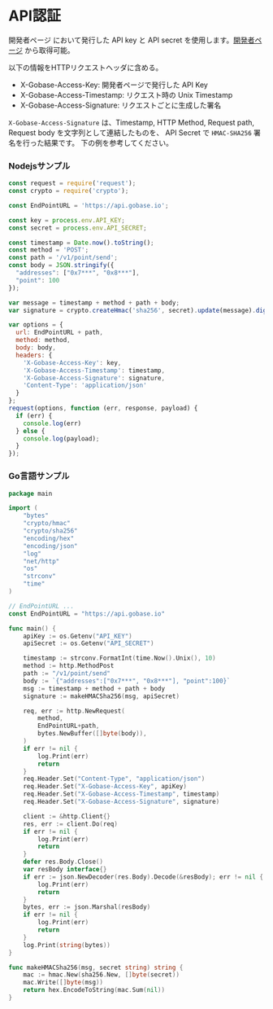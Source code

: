# API認証

開発者ページ において発行した API key と API secret を使用します。[開発者ページ](https://developer.gobase.io) から取得可能。

以下の情報をHTTPリクエストヘッダに含める。

* X-Gobase-Access-Key: 開発者ページで発行した API Key
* X-Gobase-Access-Timestamp: リクエスト時の Unix Timestamp
* X-Gobase-Access-Signature: リクエストごとに生成した署名

`X-Gobase-Access-Signature` は、Timestamp, HTTP Method, Request path, Request body を文字列として連結したものを、 API Secret で `HMAC-SHA256` 署名を行った結果です。
下の例を参考してください。

### Nodejsサンプル
```js
const request = require('request');
const crypto = require('crypto');

const EndPointURL = 'https://api.gobase.io';

const key = process.env.API_KEY;
const secret = process.env.API_SECRET;

const timestamp = Date.now().toString();
const method = 'POST';
const path = '/v1/point/send';
const body = JSON.stringify({
  "addresses": ["0x7***", "0x8***"],
  "point": 100
});

var message = timestamp + method + path + body;
var signature = crypto.createHmac('sha256', secret).update(message).digest('hex');

var options = {
  url: EndPointURL + path,
  method: method,
  body: body,
  headers: {
    'X-Gobase-Access-Key': key,
    'X-Gobase-Access-Timestamp': timestamp,
    'X-Gobase-Access-Signature': signature,
    'Content-Type': 'application/json'
  }
};
request(options, function (err, response, payload) {
  if (err) {
    console.log(err)
  } else {
    console.log(payload);
  }
});
```

### Go言語サンプル
```go
package main

import (
	"bytes"
	"crypto/hmac"
	"crypto/sha256"
	"encoding/hex"
	"encoding/json"
	"log"
	"net/http"
	"os"
	"strconv"
	"time"
)

// EndPointURL ...
const EndPointURL = "https://api.gobase.io"

func main() {
	apiKey := os.Getenv("API_KEY")
	apiSecret := os.Getenv("API_SECRET")

	timestamp := strconv.FormatInt(time.Now().Unix(), 10)
	method := http.MethodPost
	path := "/v1/point/send"
	body := `{"addresses":["0x7***", "0x8***"], "point":100}`
	msg := timestamp + method + path + body
	signature := makeHMACSha256(msg, apiSecret)

	req, err := http.NewRequest(
		method,
		EndPointURL+path,
		bytes.NewBuffer([]byte(body)),
	)
	if err != nil {
		log.Print(err)
		return
	}
	req.Header.Set("Content-Type", "application/json")
	req.Header.Set("X-Gobase-Access-Key", apiKey)
	req.Header.Set("X-Gobase-Access-Timestamp", timestamp)
	req.Header.Set("X-Gobase-Access-Signature", signature)

	client := &http.Client{}
	res, err := client.Do(req)
	if err != nil {
		log.Print(err)
		return
	}
	defer res.Body.Close()
	var resBody interface{}
	if err := json.NewDecoder(res.Body).Decode(&resBody); err != nil {
		log.Print(err)
		return
	}
	bytes, err := json.Marshal(resBody)
	if err != nil {
		log.Print(err)
		return
	}
	log.Print(string(bytes))
}

func makeHMACSha256(msg, secret string) string {
	mac := hmac.New(sha256.New, []byte(secret))
	mac.Write([]byte(msg))
	return hex.EncodeToString(mac.Sum(nil))
}
```